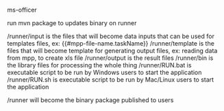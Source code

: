 ms-officer

run mvn package to updates binary on runner

/runner/input is the files that will become data inputs that can be used for templates files, ex: {{#mpp-file-name.taskName}}
/runner/template is the files that will become template for generating output files, ex: reading data from mpp, to create xls file
/runner/output is the result files
/runner/bin is the library files for processing the whole thing
/runner/RUN.bat is executable script to be run by Windows users to start the application
/runner/RUN.sh is executable script to be run by Mac/Linux users to start the application

/runner will become the binary package published to users
